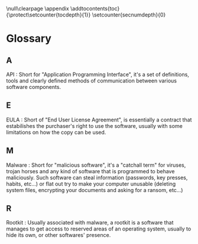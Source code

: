 \null\clearpage
\appendix
\addtocontents{toc}{\protect\setcounter{tocdepth}{1}}
\setcounter{secnumdepth}{0}

Glossary
========

A
--

API
: Short for "Application Programming Interface", it's a set of definitions, tools and clearly defined methods of communication between various software components.

E
--

EULA
: Short of "End User License Agreement", is essentially a contract that estabilishes the purchaser's right to use the software, usually with some limitations on how the copy can be used.

M
--

Malware
: Short for "malicious software", it's a "catchall term" for viruses, trojan horses and any kind of software that is programmed to behave maliciously. Such software can steal information (passwords, key presses, habits, etc...) or flat out try to make your computer unusable (deleting system files, encrypting your documents and asking for a ransom, etc...)

R
--

Rootkit
: Usually associated with malware, a rootkit is a software that manages to get access to reserved areas of an operating system, usually to hide its own, or other softwares' presence.
